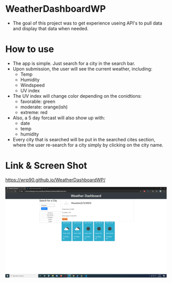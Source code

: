 # WeatherDashboardWP
* The goal of this project was to get experience useing API's to pull data and display that data when needed. 

# How to use
* The app is simple.  Just search for a city in the search bar.
* Upon submission, the user will see the current weather, including:
    * Temp
    * Humidity 
    * Windspeed
    * UV index
* The UV index will change color depending on the conidtions:
    * favorable: green
    * moderate: orange(ish)
    * extreme: red
* Also, a 5 day forcast will also show up with:
    * date
    * temp
    * humidity
* Every city that is searched will be put in the searched cites section, where the user re-search for a city 
simply by clicking on the city name.

# Link & Screen Shot

https://wrp90.github.io/WeatherDashboardWP/

![Getting Started](./assets/imgs/weather.png)
